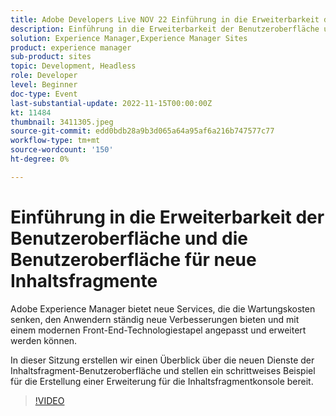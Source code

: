 ```yaml
---
title: Adobe Developers Live NOV 22 Einführung in die Erweiterbarkeit der Benutzeroberfläche und die neue Benutzeroberfläche für Inhaltsfragmente
description: Einführung in die Erweiterbarkeit der Benutzeroberfläche und den UIAdobe-Experience Manager für neue Inhaltsfragmente bietet neue Dienste, die die Wartungskosten senken, den Benutzern ständig die neuesten Verbesserungen bieten und mit einem modernen Front-End-Technologiestapel angepasst und erweitert werden können. In dieser Sitzung erstellen wir einen Überblick über die neuen Inhaltsfragment-UI-Dienste und stellen ein schrittweises Beispiel für die Erstellung einer Erweiterung für die Inhaltsfragmentkonsole bereit.
solution: Experience Manager,Experience Manager Sites
product: experience manager
sub-product: sites
topic: Development, Headless
role: Developer
level: Beginner
doc-type: Event
last-substantial-update: 2022-11-15T00:00:00Z
kt: 11484
thumbnail: 3411305.jpeg
source-git-commit: edd0bdb28a9b3d065a64a95af6a216b747577c77
workflow-type: tm+mt
source-wordcount: '150'
ht-degree: 0%

---
```


# Einführung in die Erweiterbarkeit der Benutzeroberfläche und die Benutzeroberfläche für neue Inhaltsfragmente

Adobe Experience Manager bietet neue Services, die die Wartungskosten senken, den Anwendern ständig neue Verbesserungen bieten und mit einem modernen Front-End-Technologiestapel angepasst und erweitert werden können.

In dieser Sitzung erstellen wir einen Überblick über die neuen Dienste der Inhaltsfragment-Benutzeroberfläche und stellen ein schrittweises Beispiel für die Erstellung einer Erweiterung für die Inhaltsfragmentkonsole bereit.

>[!VIDEO](https://video.tv.adobe.com/v/3411305/?quality=12&learn=on)
